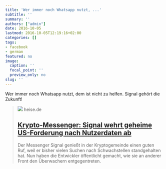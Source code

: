 ```yaml
---
title: 'Wer immer noch Whatsapp nutzt, ...'
subtitle: ''
summary: ''
authors: ["admin"]
date: 2016-10-05
lastmod: 2016-10-05T12:19:16+02:00
categories: []
tags:
- facebook
- german
featured: no
image:
  caption: ''
  focal_point: ''
  preview_only: no
slug: ''
---
```

Wer immer noch Whatsapp nutzt, dem ist nicht zu helfen. Signal gehört die Zukunft!
> [![](https://heise.cloudimg.io/bound/1200x1200/q85.png-lossy-85.webp-lossy-85.foil1/_www-heise-de_/imgs/18/1/9/0/1/5/1/0/justsignal-d97297552e29d741.png)](http://www.heise.de/newsticker/meldung/Krypto-Messenger-Signal-wehrt-geheime-US-Forderung-nach-Nutzerdaten-ab-3340579.html)
> heise.de
> ## [Krypto-Messenger: Signal wehrt geheime US-Forderung nach Nutzerdaten ab](http://www.heise.de/newsticker/meldung/Krypto-Messenger-Signal-wehrt-geheime-US-Forderung-nach-Nutzerdaten-ab-3340579.html)
>
>Der Messenger Signal genießt in der Kryptogemeinde einen guten Ruf, weil er bisher vielen Suchen nach Schwachstellen standgehalten hat. Nun haben die Entwickler öffentlicht gemacht, wie sie an anderer Front den Überwachern entgegentreten.


